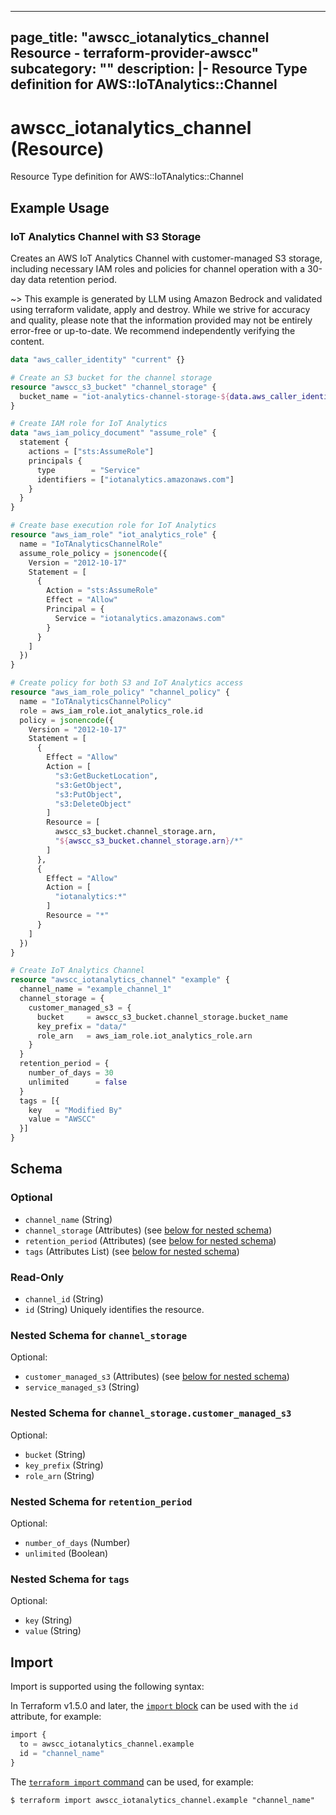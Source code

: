 
---
page_title: "awscc_iotanalytics_channel Resource - terraform-provider-awscc"
subcategory: ""
description: |-
  Resource Type definition for AWS::IoTAnalytics::Channel
---

# awscc_iotanalytics_channel (Resource)

Resource Type definition for AWS::IoTAnalytics::Channel

## Example Usage

### IoT Analytics Channel with S3 Storage

Creates an AWS IoT Analytics Channel with customer-managed S3 storage, including necessary IAM roles and policies for channel operation with a 30-day data retention period.

~> This example is generated by LLM using Amazon Bedrock and validated using terraform validate, apply and destroy. While we strive for accuracy and quality, please note that the information provided may not be entirely error-free or up-to-date. We recommend independently verifying the content.

```terraform
data "aws_caller_identity" "current" {}

# Create an S3 bucket for the channel storage
resource "awscc_s3_bucket" "channel_storage" {
  bucket_name = "iot-analytics-channel-storage-${data.aws_caller_identity.current.account_id}"
}

# Create IAM role for IoT Analytics
data "aws_iam_policy_document" "assume_role" {
  statement {
    actions = ["sts:AssumeRole"]
    principals {
      type        = "Service"
      identifiers = ["iotanalytics.amazonaws.com"]
    }
  }
}

# Create base execution role for IoT Analytics
resource "aws_iam_role" "iot_analytics_role" {
  name = "IoTAnalyticsChannelRole"
  assume_role_policy = jsonencode({
    Version = "2012-10-17"
    Statement = [
      {
        Action = "sts:AssumeRole"
        Effect = "Allow"
        Principal = {
          Service = "iotanalytics.amazonaws.com"
        }
      }
    ]
  })
}

# Create policy for both S3 and IoT Analytics access
resource "aws_iam_role_policy" "channel_policy" {
  name = "IoTAnalyticsChannelPolicy"
  role = aws_iam_role.iot_analytics_role.id
  policy = jsonencode({
    Version = "2012-10-17"
    Statement = [
      {
        Effect = "Allow"
        Action = [
          "s3:GetBucketLocation",
          "s3:GetObject",
          "s3:PutObject",
          "s3:DeleteObject"
        ]
        Resource = [
          awscc_s3_bucket.channel_storage.arn,
          "${awscc_s3_bucket.channel_storage.arn}/*"
        ]
      },
      {
        Effect = "Allow"
        Action = [
          "iotanalytics:*"
        ]
        Resource = "*"
      }
    ]
  })
}

# Create IoT Analytics Channel
resource "awscc_iotanalytics_channel" "example" {
  channel_name = "example_channel_1"
  channel_storage = {
    customer_managed_s3 = {
      bucket     = awscc_s3_bucket.channel_storage.bucket_name
      key_prefix = "data/"
      role_arn   = aws_iam_role.iot_analytics_role.arn
    }
  }
  retention_period = {
    number_of_days = 30
    unlimited      = false
  }
  tags = [{
    key   = "Modified By"
    value = "AWSCC"
  }]
}
```

<!-- schema generated by tfplugindocs -->
## Schema

### Optional

- `channel_name` (String)
- `channel_storage` (Attributes) (see [below for nested schema](#nestedatt--channel_storage))
- `retention_period` (Attributes) (see [below for nested schema](#nestedatt--retention_period))
- `tags` (Attributes List) (see [below for nested schema](#nestedatt--tags))

### Read-Only

- `channel_id` (String)
- `id` (String) Uniquely identifies the resource.

<a id="nestedatt--channel_storage"></a>
### Nested Schema for `channel_storage`

Optional:

- `customer_managed_s3` (Attributes) (see [below for nested schema](#nestedatt--channel_storage--customer_managed_s3))
- `service_managed_s3` (String)

<a id="nestedatt--channel_storage--customer_managed_s3"></a>
### Nested Schema for `channel_storage.customer_managed_s3`

Optional:

- `bucket` (String)
- `key_prefix` (String)
- `role_arn` (String)



<a id="nestedatt--retention_period"></a>
### Nested Schema for `retention_period`

Optional:

- `number_of_days` (Number)
- `unlimited` (Boolean)


<a id="nestedatt--tags"></a>
### Nested Schema for `tags`

Optional:

- `key` (String)
- `value` (String)

## Import

Import is supported using the following syntax:

In Terraform v1.5.0 and later, the [`import` block](https://developer.hashicorp.com/terraform/language/import) can be used with the `id` attribute, for example:

```terraform
import {
  to = awscc_iotanalytics_channel.example
  id = "channel_name"
}
```

The [`terraform import` command](https://developer.hashicorp.com/terraform/cli/commands/import) can be used, for example:

```shell
$ terraform import awscc_iotanalytics_channel.example "channel_name"
```
